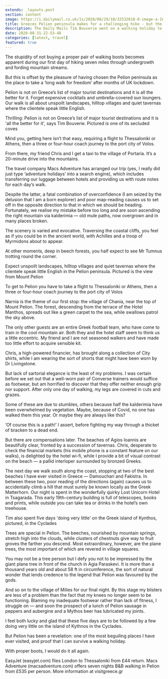 ```yaml
---
extends: _layouts.post
section: content
image: https://i.dailymail.co.uk/1s/2020/08/29/10/32532818-0-image-a-10_1598694204876.jpg 
title: Greeces Pelion peninsula makes for a challenging hike - but the rewards are out of this world 
description: The Daily Mails Tim Bouverie went on a walking holiday to the Pelion peninsula. He said it was one of the most beguiling places hes ever visited - and with proper boots, hed do it all again. 
date: 2020-08-31-22-53-48 
categories: [latest, travel] 
featured: true 
--- 
```

The stupidity of not buying a proper pair of walking boots becomes apparent during our first day of hiking seven miles through undergrowth and fording mountain streams.

But this is offset by the pleasure of having chosen the Pelion peninsula as the place to take a ‘long walk for freedom’ after months of UK lockdown.

Pelion is not on Greece’s list of major tourist destinations and it is all the better for it. Forget expensive cocktails and umbrella-covered sun loungers. Our walk is all about unspoilt landscapes, hilltop villages and quiet tavernas where the clientele speak little English.

Thrilling: Pelion is not on Greece’s list of major tourist destinations and it is 'all the better for it', says Tim Bouverie. Pictured is one of its secluded coves

Mind you, getting here isn’t that easy, requiring a flight to Thessaloniki or Athens, then a three or four-hour coach journey to the port city of Volos.

From there, my friend Chris and I get a taxi to the village of Portaria. It’s a 20-minute drive into the mountains.

The travel company Macs Adventure has arranged our trip (yes, I really did just type ‘adventure holidays’ into a search engine), which includes transferring our luggage between hotels and providing us with route notes for each day’s walk.

Despite the latter, a fatal combination of overconfidence (I am seized by the delusion that I am a born explorer) and poor map-reading causes us to set off in the opposite direction to that in which we should be heading. Fortunately, we realise my mistake before too long and are soon ascending the right mountain via kalderimia — old mule paths, now overgrown and in many places broken.

The scenery is varied and evocative. Traversing the coastal cliffs, you feel as if you could be in the ancient world, with Achilles and a troop of Myrmidons about to appear.

At other moments, deep in beech forests, you half expect to see Mr Tumnus trotting round the corner.

Expect unspoilt landscapes, hilltop villages and quiet tavernas where the clientele speak little English in the Pelion peninsula. Pictured is the view from Mount Pelion

To get to Pelion you have to take a flight to Thessaloniki or Athens, then a three or four-hour coach journey to the port city of Volos

Narnia is the theme of our first stop: the village of Chania, near the top of Mount Pelion. The forest, descending from the terrace of the Hotel Manthos, spreads out like a green carpet to the sea, while swallows patrol the sky above.

The only other guests are an entire Greek football team, who have come to train in the cool mountain air. Both they and the hotel staff seem to think us a little eccentric. My friend and I are not seasoned walkers and have made too little effort to acquire sensible kit.

Chris, a high-powered financier, has brought along a collection of City shirts, while I am wearing the sort of shorts that might have been worn by Dr Livingstone.

But lack of sartorial elegance is the least of my problems. I was certain before we set out that a well-worn pair of Converse trainers would suffice as footwear, but am horrified to discover that they offer neither enough grip nor support. After only one day of walking, my legs are covered in cuts and grazes.

Some of these are due to stumbles, others because half the kalderimia have been overwhelmed by vegetation. Maybe, because of Covid, no one has walked them this year. Or maybe they are always like this?

‘Of course this is a path!’ I assert, before fighting my way through a thicket of bracken to a dead end.

But there are compensations later. The beaches of Agios Ioannis are beautifully clear, fronted by a succession of tavernas. Chris, desperate to check the financial markets (his mobile phone is a constant feature on our walks), is delighted by the hotel wi-fi, while I provide a bit of visual contrast on the beach — a pallid interloper surrounded by bronzed Greeks.

The next day we walk south along the coast, stopping at two of the best beaches I have ever visited in Greece — Damouchari and Fakistra. In between these two, poor reading of the directions (again) causes us to accidentally climb a hill that must surely be known locally as the Greek Matterhorn. Our night is spent in the wonderfully quirky Lost Unicorn Hotel in Tsagarada. This early 19th-century building is full of telescopes, books and prints, while outside you can take tea or drinks in the hotel’s own treehouse.

Tim also spent five days 'doing very little' on the Greek island of Kynthos, pictured, in the Cyclades 

Trees are special in Pelion. The beeches, nourished by mountain springs, stretch high into the clouds, while clusters of chestnuts give way to fruit groves the farther you descend. Most extraordinary, however, are the plane trees, the most important of which are revered in village squares.

You may not be a tree person but I defy you not to be impressed by the giant plane tree in front of the church in Agia Paraskevi. It is more than a thousand years old and about 58 ft in circumference, the sort of natural wonder that lends credence to the legend that Pelion was favoured by the gods.

And so on to the village of Milies for our final night. By this stage my blisters are less of a problem than the fact that my knees no longer seem to be functioning. Blaming my inadequate footwear rather than lack of fitness, I struggle on — and soon the prospect of a lunch of Pelion sausage in peppers and aubergine and a Mythos beer has lubricated my joints.

I feel both lucky and glad that these five days are to be followed by a few doing very little on the island of Kythnos in the Cyclades.

But Pelion has been a revelation: one of the most beguiling places I have ever visited, and proof that I can survive a walking holiday.

With proper boots, I would do it all again. 

EasyJet (easyjet.com) flies London to Thessaloniki from £44 return. Macs Adventure (macsadventure.com) offers seven nights B&B walking in Pelion from £535 per person. More information at visitgreece.gr

 

